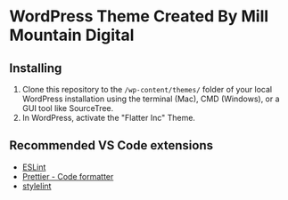 # WordPress Theme Created By Mill Mountain Digital

## Installing

1. Clone this repository to the `/wp-content/themes/` folder of your local WordPress installation using the terminal (Mac), CMD (Windows), or a GUI tool like SourceTree.
4. In WordPress, activate the "Flatter Inc" Theme.

## Recommended VS Code extensions

- [ESLint](https://marketplace.visualstudio.com/itemdetails?itemName=dbaeumer.vscode-eslint)
- [Prettier - Code formatter](https://marketplace.visualstudio.com/itemdetails?itemName=esbenp.prettier-vscode)
- [stylelint](https://marketplace.visualstudio.com/itemdetails?itemName=shinnn.stylelint)
